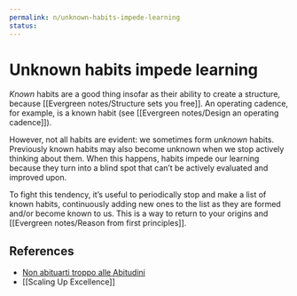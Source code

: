 ```yaml
---
permalink: n/unknown-habits-impede-learning
status: 
---
```

# Unknown habits impede learning

_Known_ habits are a good thing insofar as their ability to create a structure, because [[Evergreen notes/Structure sets you free]]. An operating cadence, for example, is a known habit (see [[Evergreen notes/Design an operating cadence]]).

However, not all habits are evident: we sometimes form _unknown_ habits. Previously known habits may also become unknown when we stop actively thinking about them. When this happens, habits impede our learning because they turn into a blind spot that can’t be actively evaluated and improved upon.

To fight this tendency, it’s useful to periodically stop and make a list of known habits, continuously adding new ones to the list as they are formed and/or become known to us. This is a way to return to your origins and [[Evergreen notes/Reason from first principles]].

## References

- [Non abituarti troppo alle Abitudini](https://www.youtube.com/watch?v=3V_6jagxFFw)
- [[Scaling Up Excellence]]

